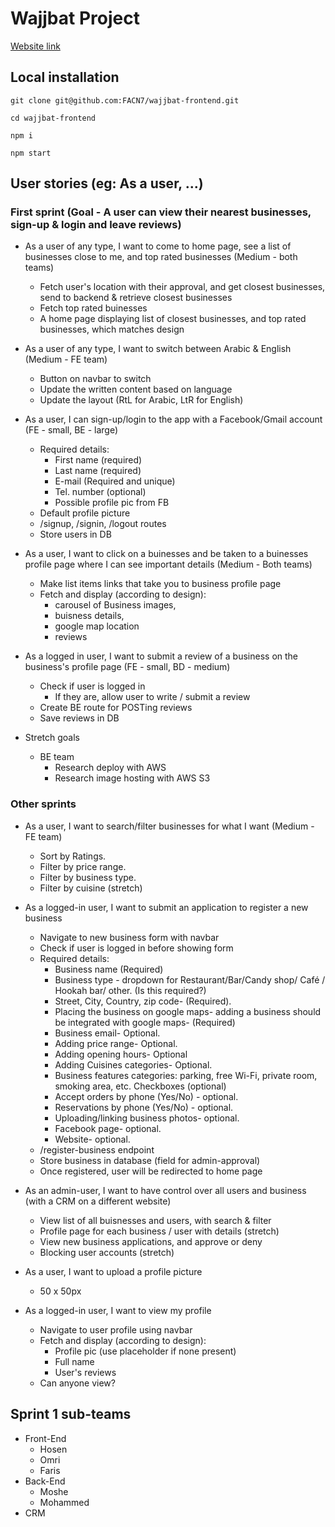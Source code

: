 # Wajjbat Project

[Website link](https://relaxed-mcclintock-c009c1.netlify.com/)

## Local installation

```
git clone git@github.com:FACN7/wajjbat-frontend.git

cd wajjbat-frontend

npm i

npm start
```

## User stories (eg: As a user, ...)

### First sprint (Goal - A user can view their nearest businesses, sign-up & login and leave reviews)

-  As a user of any type, I want to come to home page, see a list of businesses close to me, and top rated businesses (Medium - both teams)
    - Fetch user's location with their approval, and get closest businesses, send to backend & retrieve closest businesses
    - Fetch top rated buinesses
    - A home page displaying list of closest businesses, and top rated businesses, which matches design
    
- As a user of any type, I want to switch between Arabic & English  (Medium - FE team)
    - Button on navbar to switch
    - Update the written content based on language
    - Update the layout (RtL for Arabic, LtR for English)

- As a user, I can sign-up/login to the app with a Facebook/Gmail account (FE - small, BE - large)
    - Required details: 
        - First name (required)
        - Last name (required)
        - E-mail (Required and unique)        
        - Tel. number (optional)
        - Possible profile pic from FB
    - Default profile picture
    - /signup, /signin, /logout routes
    - Store users in DB

- As a user, I want to click on a buinesses and be taken to a buinesses profile page where I can see important details (Medium - Both teams)
    - Make list items links that take you to business profile page
    - Fetch and display (according to design):
        - carousel of Business images, 
        - buisness details, 
        - google map location 
        - reviews 

- As a logged in user, I want to submit a review of a business on the business's profile page (FE - small, BD - medium)
    - Check if user is logged in
        - If they are, allow user to write / submit a review
    - Create BE route for POSTing reviews
    - Save reviews in DB
            
- Stretch goals
    - BE team        
        - Research deploy with AWS
        - Research image hosting with AWS S3

### Other sprints

-  As a user, I want to search/filter businesses for what I want (Medium - FE team)
    - Sort by Ratings.
    - Filter by price range.    
    - Filter by business type.
    - Filter by cuisine (stretch)    

        
- As a logged-in user, I want to submit an application to register a new business
    - Navigate to new business form with navbar
    - Check if user is logged in before showing form
    - Required details:
        - Business name (Required)
        - Business type - dropdown for Restaurant/Bar/Candy shop/ Café / Hookah bar/ other. (Is this required?)
        - Street, City, Country, zip code- (Required).  
        - Placing the business on google maps- adding a business should be integrated with google maps- (Required)        
        -  Business email- Optional.
        -  Adding price range- Optional.
        -  Adding opening hours- Optional
        -  Adding Cuisines categories- Optional.        
        -  Business features categories: parking, free Wi-Fi, private room, smoking area, etc. Checkboxes (optional)
        -  Accept orders by phone (Yes/No) - optional.
        -  Reservations by phone (Yes/No) - optional.
        -  Uploading/linking business photos- optional.
        -  Facebook page- optional.
        -  Website- optional.
    -  /register-business endpoint
    -  Store business in database (field for admin-approval)
    -  Once registered, user will be redirected to home page
    

- As an admin-user, I want to have control over all users and business (with a CRM on a different website)
    - View list of all buisnesses and users, with search & filter
    - Profile page for each business / user with details (stretch)
    - View new business applications, and approve or deny 
    - Blocking user accounts (stretch) 

- As a user, I want to upload a profile picture
    - 50 x 50px

    
- As a logged-in user, I want to view my profile
    - Navigate to user profile using navbar
    - Fetch and display (according to design):
        - Profile pic (use placeholder if none present)
        - Full name
        - User's reviews
    - Can anyone view?

## Sprint 1 sub-teams
- Front-End
    - Hosen
    - Omri
    - Faris
- Back-End
    - Moshe
    - Mohammed
- CRM
